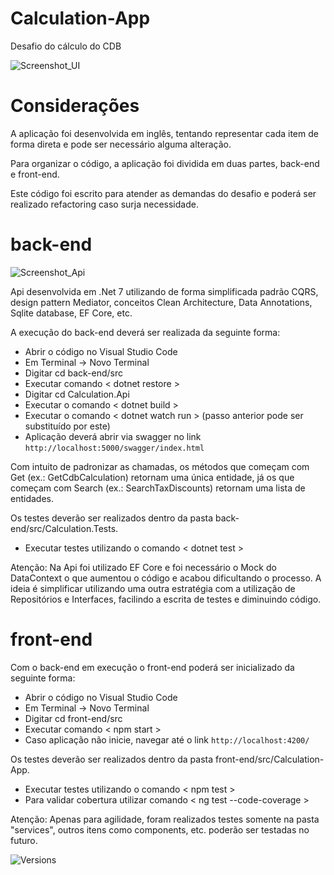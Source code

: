 # Calculation-App
Desafio do cálculo do CDB

![Screenshot_UI](https://user-images.githubusercontent.com/34080267/218915443-bfe89618-ae88-4bce-8958-2bcf269d8eed.png)

# Considerações
A aplicação foi desenvolvida em inglês, tentando representar cada item de forma direta e pode ser necessário alguma alteração.

Para organizar o código, a aplicação foi dividida em duas partes, back-end e front-end.

Este código foi escrito para atender as demandas do desafio e poderá ser realizado refactoring caso surja necessidade. 

# back-end

![Screenshot_Api](https://user-images.githubusercontent.com/34080267/218915716-6950f798-4706-4015-8a9c-5c23d3a19fff.png)

Api desenvolvida em .Net 7 utilizando de forma simplificada padrão CQRS, design pattern Mediator, conceitos Clean Architecture, Data Annotations, Sqlite database, EF Core, etc.

A execução do back-end deverá ser realizada da seguinte forma:

- Abrir o código no Visual Studio Code
- Em Terminal -> Novo Terminal 
- Digitar cd back-end/src
- Executar comando < dotnet restore >
- Digitar cd Calculation.Api
- Executar o comando < dotnet build >
- Executar o comando < dotnet watch run > (passo anterior pode ser substituído por este)
- Aplicação deverá abrir via swagger no link `http://localhost:5000/swagger/index.html`

Com intuito de padronizar as chamadas, os métodos que começam com Get (ex.: GetCdbCalculation) retornam uma única entidade, já os que começam com Search (ex.: SearchTaxDiscounts) retornam uma lista de entidades.

Os testes deverão ser realizados dentro da pasta back-end/src/Calculation.Tests.
- Executar testes utilizando o comando < dotnet test >

Atenção: Na Api foi utilizado EF Core e foi necessário o Mock do DataContext o que aumentou o código e acabou dificultando o processo.
A ideia é simplificar utilizando uma outra estratégia com a utilização de Repositórios e Interfaces, facilindo a escrita de testes e diminuindo código.

# front-end
Com o back-end em execução o front-end poderá ser inicializado da seguinte forma:

- Abrir o código no Visual Studio Code
- Em Terminal -> Novo Terminal 
- Digitar cd front-end/src
- Executar comando < npm start >
- Caso aplicação não inicie, navegar até o link `http://localhost:4200/`

Os testes deverão ser realizados dentro da pasta front-end/src/Calculation-App.
- Executar testes utilizando o comando < npm test >
- Para validar cobertura utilizar comando < ng test --code-coverage >

Atenção: Apenas para agilidade, foram realizados testes somente na pasta "services", outros itens como components, etc. poderão ser testadas no futuro.

![Versions](https://user-images.githubusercontent.com/34080267/219413512-d6fab2c1-93ca-4fdc-91d0-b8fa42b9821b.png)
